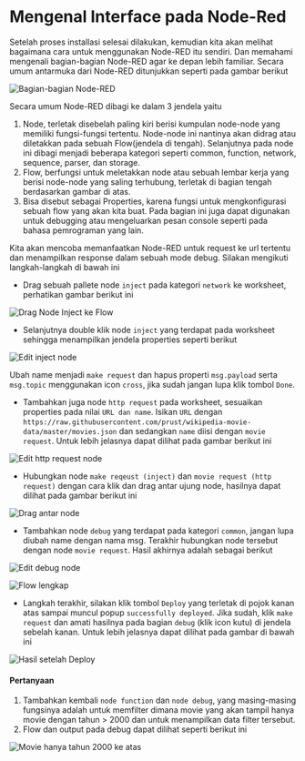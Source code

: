 # Mengenal Interface pada Node-Red

Setelah proses installasi selesai dilakukan, kemudian kita akan melihat bagaimana cara untuk menggunakan Node-RED itu sendiri. Dan memahami mengenali bagian-bagian Node-RED agar ke depan lebih familiar. Secara umum antarmuka dari Node-RED ditunjukkan seperti pada gambar berikut

![Bagian-bagian Node-RED](../../.gitbook/assets/screen-shot-2021-06-07-at-21.31.29%20%281%29.png)

Secara umum Node-RED dibagi ke dalam 3 jendela yaitu

1. Node, terletak disebelah paling kiri berisi kumpulan node-node yang memiliki fungsi-fungsi tertentu. Node-node ini nantinya akan didrag atau diletakkan pada sebuah Flow\(jendela di tengah\). Selanjutnya pada node ini dibagi menjadi beberapa kategori seperti common, function, network, sequence, parser, dan storage.
2. Flow, berfungsi untuk meletakkan node atau sebuah lembar kerja yang berisi node-node yang saling terhubung, terletak di bagian tengah berdasarkan gambar di atas.
3. Bisa disebut sebagai Properties, karena fungsi untuk mengkonfigurasi sebuah flow yang akan kita buat. Pada bagian ini juga dapat digunakan untuk debugging atau mengeluarkan pesan console seperti pada bahasa pemrograman yang lain.

Kita akan mencoba memanfaatkan Node-RED untuk request ke url tertentu dan menampilkan response dalam sebuah mode debug. Silakan mengikuti langkah-langkah di bawah ini 

* Drag sebuah pallete node `inject` pada kategori `network` ke worksheet, perhatikan gambar berikut ini

![Drag Node Inject ke Flow](../../.gitbook/assets/06%20%281%29.png)

* Selanjutnya double klik node `inject` yang terdapat pada worksheet sehingga menampilkan jendela properties seperti berikut

![Edit inject node](../../.gitbook/assets/07.png)

Ubah name menjadi `make request` dan hapus properti `msg.payload` serta `msg.topic` menggunakan icon `cross`, jika sudah jangan lupa klik tombol `Done`.

* Tambahkan juga node `http request` pada worksheet, sesuaikan properties pada nilai `URL dan name`. Isikan `URL` dengan `https://raw.githubusercontent.com/prust/wikipedia-movie-data/master/movies.json` dan sedangkan `name` diisi dengan `movie request`. Untuk lebih jelasnya dapat dilihat pada gambar berikut ini

![Edit http request node](../../.gitbook/assets/08%20%282%29.png)

* Hubungkan node `make reqeust (inject)` dan `movie request (http request)` dengan cara klik dan drag antar ujung node, hasilnya dapat dilihat pada gambar berikut ini

![Drag antar node](../../.gitbook/assets/09%20%282%29.png)

* Tambahkan node `debug` yang terdapat pada kategori `common`, jangan lupa diubah name dengan nama msg. Terakhir hubungkan node tersebut dengan node `movie request`. Hasil akhirnya adalah sebagai berikut

![Edit debug node](../../.gitbook/assets/10%20%286%29.png)

![Flow lengkap](../../.gitbook/assets/11%20%282%29.png)

* Langkah terakhir, silakan klik tombol `Deploy` yang terletak di pojok kanan atas sampai muncul popup `successfully deployed`. Jika sudah, klik `make request` dan amati hasilnya pada bagian `debug` \(klik icon kutu\) di jendela sebelah kanan. Untuk lebih jelasnya dapat dilihat pada gambar di bawah ini

![Hasil setelah Deploy](../../.gitbook/assets/12%20%281%29.png)

#### Pertanyaan

1. Tambahkan kembali `node function` dan `node debug`, yang masing-masing fungsinya adalah untuk memfilter dimana movie yang akan tampil hanya movie dengan tahun &gt; 2000 dan untuk menampilkan data filter tersebut.
2. Flow dan output pada debug dapat dilihat seperti berikut ini

![Movie hanya tahun 2000 ke atas](../../.gitbook/assets/13%20%282%29.png)

